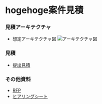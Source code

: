 # hogehoge案件見積

### 見積アーキテクチャ
- 想定アーキテクチャ図
![アーキテクチャ図](https://cloud.google.com/network-connectivity/docs/vpn/images/ha-vpn-gcp-to-on-prem-2-a.svg?hl=ja)

### 見積
- [提出見積](https://docs.google.com/presentation/d/1aGOTpNdCoO4GXZ2es38ZFO5qPGEAjTtDSVeHaDpwsas/edit#slide=id.g23a3ad4420_0_287)

### その他資料
- [RFP]()
- [ヒアリングシート]()